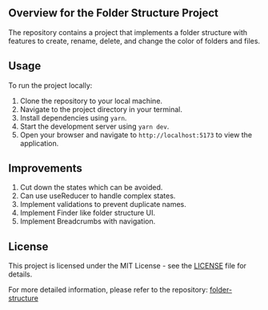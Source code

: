## Overview for the Folder Structure Project

The repository contains a project that implements a folder structure with features to create, rename, delete, and change the color of folders and files.

## Usage

To run the project locally:

1. Clone the repository to your local machine.
2. Navigate to the project directory in your terminal.
3. Install dependencies using `yarn`.
4. Start the development server using `yarn dev`.
5. Open your browser and navigate to `http://localhost:5173` to view the application.

## Improvements

1. Cut down the states which can be avoided.
2. Can use useReducer to handle complex states.
3. Implement validations to prevent duplicate names.
4. Implement Finder like folder structure UI.
5. Implement Breadcrumbs with navigation.

## License

This project is licensed under the MIT License - see the [LICENSE](LICENSE) file for details.

For more detailed information, please refer to the repository: [folder-structure](https://github.com/sid10297/folder-structure)
